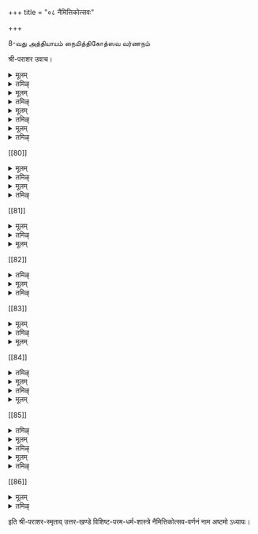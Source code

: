 +++
title = "०८ नैमित्तिकोत्सवः"

+++

8-வது அத்தியாயம் 
நைமித்திகோத்ஸவ வர்ணநம் 

श्री-पराशर उवाच।

<details><summary>मूलम्</summary>

अथ नैमित्तिकं वक्ष्ये विष्णोर् आराधन-क्रमम्।  
यद् उक्तम् ऋषिभिः पूर्वं तद् ब्रवीमि विधानतः॥ १ ॥
</details>

<details><summary>तमिऴ्</summary>

தா-ம்.--பராசரபகவான் சொல்லுகிறார்.-ருஷிகளே! பகவானு
க்கு நித்யமாகச்செய்யவேண்டும் திருவாராதநக்ரமத்தைப் பரக்கச்
சொன்னேன. இனி,விசேஷதிநங்களிற் செய்யவேண்டிய திருவாராத
நக்ரமத்தைச்சொல்லப்போகிறேன் கேளுங்கள்.இவ்வண்ணமே வஸி
ஷ்டர் முதலிய ருஷிகளும் முற்காலத்தி லுபதேசிததிருக்கிறார்கள்.
</details>

<details><summary>मूलम्</summary>

उपोष्यैकादशीं सम्यग् द्वादश्याम् अरुणोदये ।  
धात्री-स्नानं नरः कृत्वा पूजयेन् मधु-सूदनम् ॥ २ ॥
</details>

<details><summary>तमिऴ्</summary>

தா-ம். - ஏகாதசியன்றைக்கு ஒன்றும் புஜியாமலுபவாஸம்செ
ய்து த்வாதசி யன்றைக்கு விடியற்காலத்தில் தலைக்கு நெல்லிக்காய்
தேய்த்துக்கொண்டு ஸ்நாநம் செய்து பின்பு ஸ்ரீமந்நாராயணனுக்கு
த்திருவாராதநம் செய்யவேண்டும்.
</details>

<details><summary>मूलम्</summary>

कोमलैः तुलसी-पत्रैर् हृद्य-मञ्जरि-संयुतैः ।  
अर्चयेन् मन्त्र-रत्नेन त्व् अष्टोत्तर-शतं हरिम् ॥ ३ ॥
</details>

<details><summary>तमिऴ्</summary>

தா- ம் - அத்திருவாராதநத்தில், அழகியதாயிருக்கிற கதிர்களை யுடைய ம்ருதுவான திருத்துழாயினி தழ்களைக்கொண்டு த்வயமந்த்ர த்தினால் ஸ்ரீமந்நாராயணனுக்கு அர்ச்சனை செய்யவேண்டியது.
</details>

<details><summary>मूलम्</summary>

मध्व्-आज्य-गुड-संयुक्तं पायसान्नं समर्पयेत् ।  
तेनैव जुहुयाद् अग्नौ मन्त्रेणैव तु भक्तिमान् ॥ ४ ॥
</details>

<details><summary>तमिऴ्</summary>

தா ம்.- பின்பு, தேன், பால், வெல்லம் சேர்த்துச் செய்தப்ர ஸாதத்தை யமுதுசெய்யப்பண்ணி, அந்த ப்ரஸாதத்தினாலேயேத்வ யமந்த்ரத்தைச் சொல்லி வெகுபக்தியுடன் தன் சக்திக்குத்தக்கபடி அக்நியில் ஹோமம செய்யவேண்டியது.
</details>

[[80]]

<details><summary>मूलम्</summary>

वैष्णवान् भोजयेत् पूर्वं स्वयं भुञ्जीत वै ततः ।  
पुराण-श्रवणं कृत्वा यावद् अस्तमयं रवेः ॥ ५ ॥  
रात्रौ महोत्सवं कुर्याद् गीत-वादित्र-निस्स्वनैः ।  
सद्यः प्रसन्नो भगवान् प्रीणाति पुरुषोत्तमः ॥ ६॥  
तथा न तुष्यति श्रीशो यज्ञ-दान-व्रतादिभिः ।  
द्वादशी-पूजनाद् अन्यद् विष्णोः प्रीति-करं न तु ॥ ७ ॥
</details>

<details><summary>तमिऴ्</summary>

தா-ம்.- பின்பு ஸ்ரீவைஷ்ணவர்களை யமுதுசெய்யப்பண்ணி வைத்து அதன்பின் அச்சேஷத்தைத் தான்புஜிக்கக்கடவன்,அந்தர ம், ஸூர்யனஸ்தமிக்குமளவு முறங்காமலிருந்து புராணம் வாசிக்கு மிடத்திற்குச் சென்று புராணகதைகளைக்கேட்டிருந்து, அன்றிராத் திரி வீணை மத்தளம் முதலிய மங்கள வாத்யங்களை முழக்கி ஸ்ரீமந்நா ராயணனுக்குப் பெரிய உத்ஸவம் செய்யக்கடவன். இப்படிசெய்தா ல் ஸ்ரீமக்காராயணன் வெகு சீக்ரத்தில் அவனிடத்திலருள்புரிவன். யஜ்ஞம்,தாநம், வ்ரதம் முதலிய எதைச்செய்தாலும் அதெல்லாம் த்வாதசியில் கீழ்ச்சொன்னபடி செய்ததிருவாராதநத்தைப்போல் ஸ்ரீ பதிக்குப் ப்ரியமாகமாட்டா.
</details>

<details><summary>मूलम्</summary>

तुलसी-पूजनाच् चैव तथा भागवतार्चनात् ।  
मन्द-वारे ऽथ सायाह्ने नर-केसरि-पूजनात् ॥ ८ ॥  
अश्व-मेध-सहस्रस्य फलं प्राप्नोति निश्चितम् ।
</details>

<details><summary>तमिऴ्</summary>

தா- ம் - திருத்துழாயையும் ஸ்ரீவைஷ்ணவர்களையு மாராதித்தா லும், நரஸிம்ஹ சதுர்த்தசியில் அதிலும் சனிக்கிழமையோடு கூடிய நரஸிம்ஹசதுர்த்தசியில் ஸாயங்காலத்தில் ஸ்ரீநரஸிம்ஹனுக்குத்திருவா ராதநம் செய்தாலும் ஆயிரமஸ்வமேதங்களின் பலத்தையடையக்கட வன். இதில் கொஞ்சமும ஸம்சயமில்லை நிச்சயம்.
</details>

[[81]]

<details><summary>मूलम्</summary>

कोदण्ड-स्थे रवौ नित्यं प्रत्यूषे स्नानम् आचरेत् ॥ ९ ॥  
तत्रार्चयेज् जगन्-नाथं धूप-दीप-निवेदनैः ।  
अर्चयित्वा ऽच्युतं भक्त्या न भूयो जन्म-भाग् भवेत् ॥ १० ॥
</details>

<details><summary>तमिऴ्</summary>

தா - ம - மார்கழிமாஸத்தில் விடியற்காலததி லெழுந்திருந்து ஸ்நாநமசெய்து ஸ்ரீமந்நாராயணனுக்கு பகதியுடன் தூபதீபங்க மர்ப்பித்து நைவேத்யம கண்டருளப்பண்ணி, தினநதோறும திருவா ராதநம் செய்யக்கடவன். இப்படிசெய்கிறவன் திருமபி ஸமஸாரத திற் பிறககமாட்டான.
</details>

<details><summary>मूलम्</summary>

नद्यां स्नात्वा विधानेन तपो-मास्य्-अरुणोदये[[??]] ।   
पूजयेन् माधवी-पुष्पैर् अपूपादि निवेदयेत् ॥ ११ ॥  
अर्चयित्वा विधानेन सर्वान् कामान् समश्नुते ।  
तपस्ये चोदिते भानौ स्नात्वा नद्यां विधानतः ॥ १२ ॥  
माधवी-कुसुमैः नित्यम् अर्चयेन् माधवं बुधः ।  
कृसरं गुड-मुद्गान्नं शर्कराढ्यं निवेदयेत् ॥ १३ ॥  
तिलैश् च मधु-संयुक्तैः जुहुयात् पौरुषेण हि ।  
परितुष्येज् जगन्-नाथश् श्रिया सह जनार्दनः ॥ १४ ॥
</details>

[[82]]  

<details><summary>तमिऴ्</summary>

தாம் - மாகமாஸத்தில் விடியற்காலத்திலும் பால்குநமாஸத்தி ல்விடிந்தபின்பும ஆறுகளிற் சென்று ஸ்நாநம் செய்து குறுக்கத்தி புஷ்பத்தைத் திருமாலை கட்டி ஸ்ரீ மந்நாராயணனுக்கு தினந்தோறும் ஸ மர்ப்பித்துத் திருவாராதகம் செய்யக்கடவன். பின்பு அப்பம் முதலி ய திருப்பணியாரங்களும்,எள்ளுண்டை, பொங்கல், சர்க்கரைப்பொ ங்கல் முதலிய ப்ரஸாதங்களும் அமுது செய்யப்பண்ணி, அந்தரம் எள்ளும் தேனும் கலாது புருஷஸூக்தத்தின் ருக்குக்களைச் சொல்லி ஹோமம் செய்யக்கடவன். இப்படிசெய்தால் அவனுக்கு ஸமஸ்த மான மனோரதங்களும் நிறைவேறும. அவன்மேல் ஸ்ரீமஹாலக்ஷ்மி யம் ஸ்ரீமந்நாராயணனும் அநுக்ரஹம் செய்வார்கள்.
</details>

<details><summary>मूलम्</summary>

मासि चैत्रे शुक्ल-पक्षे नवम्यां च पुनर्वसौ ।  
तस्यां जातो जगन्-नाथः काकुत्स्थो रावणं द्विषन् ॥ १५ ॥  
तस्याम् उपोष्य विधिवत् स्नात्वा सम्पूजयेद् धरिम् ।  
रामं कमल-पत्राक्षं कौसल्यानन्द-वर्धनम् ॥ १६ ॥  
नैवेद्यैर् भक्ष्य-भोज्यैश् च पूजा-जागरणादिभिः ।  
जपैर् होमैश् च दानैश् च तत्र कुर्वीत मङ्गलम् ॥ १७ ॥
</details>

<details><summary>तमिऴ्</summary>

தா-ம்- சைத்ரமாஸம் சுக்லபக்ஷம் நவமிகூடிய புநர்வஸ நக்ஷத்ரத்தில் கௌஸலையின் கர்ப்பத்தில் ஸர்வேஸ்வரன்ஸ்ரீராமனாய் வந்தவதரித்தார். பின்பநேகமான இராவணன் முதலிய இராக்ஷஸர் களைக்கொன்றார். அன்றையதினத்தில் அந்த ஸ்ரீராமனுக்கு தூபதி பங்கள் முதலிய உபசாரங்களும், ப்ரஸாதம் திருப்பணியாரம் முதலி ய நைவேத்யங்களும் ஸமர்ப்பித்துத் திருவாராதநம் ஸமர்ப்பித்துத் தானுபவாஸமாயிருந்து ஸ்ரீராம மந்த்ரத்தை ஜபம்செய்து பின்பந்த மந்த்ரத்தைச் சொல்லி ஹோமம் பண்ணி தாகங்களைச்செய்து உறங் காமல் விழித்திருந்து ஸ்ரீராமனுக்கு உத்ஸவம் செய்யக்கடவன்,கஎ.
</details>

[[83]] 

<details><summary>मूलम्</summary>

त्रि-वासरं प्रकुर्वीत जप-होमार्चनादिकम् ।  
पूर्णे महोत्सवे रम्ये कुर्वीतावभृतं शुभम् ॥ १८ ॥  
वैष्णवान् भोजयेच् छक्त्या दक्षिणादिभिर् अर्चयेत् ।
</details>

<details><summary>तमिऴ्</summary>

தா-ம் - கீழ்ச்சொன்ன ஜபஹோமங்களையும் உத்ஸவத்தையும் மூன்று நாள் நடத்திப்பின்பு அவப்ருதம் என்கிற மங்களஸ்நாநம்செ து ஸ்ரீவைஷ்ணவர்களுக்குத் ததீயாராதநம் செய்து தன்சக்திக்குத் தகுந்தபடிதக்ஷிணை கொடுத்துத்ருப்தியடைவிக்கவேண்டியது. 
</details>

<details><summary>मूलम्</summary>

नभो-मासे नभस्ये च कृष्णाष्टम्यां तथैव च ॥ १९ ॥  
ब्रह्मर्क्ष-संयुता पुण्या सा जयन्तीति कीर्तिता ।  
उपोष्य तस्यां देवेशः पूज्यो जागरणादिभिः ॥ २० ॥  
गुडार्द्रकं च कृसरं अपूपादि निवेदयेत् ।  
प्रातः कुर्याद् अवभृतं होमं कुर्वीत वैष्णवम् ॥ २१ ॥  
वैष्णवान् भोजयेच् छक्त्या दक्षिणाभिः प्रतोषयेत् ।  
विष्णुं चालङ्कृतं भक्त्या डोलायां विनिवेशयेत् ॥ २२ ॥
</details>

[[84]]

<details><summary>तमिऴ्</summary>

தா-ம்- ஈராவணமாஸத்தில் லாவது பாத்ரபதமாஸத்திலாவது ஸூர்யன் ஸிம்ஹராசியில் ப்ரவேசித்திருக்கும்போது (ஆவணிமாஸ த்தில்) க்ருஷ்ணபக்ஷ அஷ்டம் ரோஹிணீகூடிய தினத்திற்கு ஸ்ரீ ஜய ந்தியென்றுபெயர். அத்தினத்தில் உபவாஸம் செய்து ராத்ரி விழித்தி ருந்து சுககு வெல்லம, எளளுருண்டை, அபபம முதலிய திருப்பணி யாரஙகளை கருஷ்ணனாய்வதரித்த ஸ்ரீமந் நாராயணனுக்கு அமுது செய்யப்பண்ணி மறுநாள் விடிந்தபின் அவபருதமென்கிற மங்களஸ் நாநமசெய்து ஸ்ரீமஹாவிஷ்ணு விஷயமான மந்தரங்களினால் ஹோ மம பணணி, பின்பு ஸ்ரீவைஷ்ணவர்களுக்குத் ததீயாராதநம் செய்து தசைக்திக்குத்தகுந்தபடி தக்ஷிணை கொடுத்து த்ருபதியடைவித்து, ஸாயங்காலம் கண்ணனுக்குத் திருவாபரண புஷ்பம முதலியவைஸ் மர்ப்பித்து ஊஞ்சலிலெழுந்தருளப்பண்ணி உதலவம செய்யக்கடவன
</details>

<details><summary>मूलम्</summary>

द्वादश्यां वैष्ण-वर्षे तु नभस्ये स्नानम् आचरेत् ।  
नद्यां तीर्थे तटाके वा पूजयेद् विधिवद् धरिम् ॥ २३ ॥  
वामनं पूजयेच् छक्त्या दध्य्-अन्नं च निवेदयेत् ।  
तेनैव जुहुयाद् अग्नौ वैष्णवान् भोजयेत् ततः ॥ २४ ॥
</details>

<details><summary>तमिऴ्</summary>

தா - ம - பாத்ரபதமாஸத்தில் சுக்லபக்ஷததில் திருவோணந்க்ஷ தரததோடுகூடிய தவாதசியனறைக்கு (வாமநதவாதசியன்றைக்கு) ஆறுகளிலாவது புண்யபுஷ்கரிணிகளிலாவது ஸ்நாநமசெயது வாம நனுக்குத் திருவாராதநம செய்து ததயோதரும அமுதுசெய்யபபண் ணிப பின்பநதபரஸாதததினால் ஹோமமசெயது ஸ்ரீவைஷ்ணவர்க ளுக்குத் ததீயாராதகம் செய்யவேண்டியது.
</details>

<details><summary>मूलम्</summary>

द्वादश्यां कृष्ण-पक्षे तु तपो-मासि[[??]] विधानतः ।  
क्रोड-रूपं हरिं सम्यक् पूजयेत् पुरुषोत्तमम् ॥ २५ ॥  
तत्राप्य् अवभृथं कृत्वा ब्राह्मणान् भोजयेद् बुधः ।  
जप-होमादिकं तत्र ह्य् अन्-अन्त-फल-दं विदुः ॥ २६ ॥
</details>

[[85]]

<details><summary>तमिऴ्</summary>

தா -ம் - மாசிமாஸம் க்ருஷ்ணபக்ஷத்வாதசியன்றைக்கு ஸ்ரீவரா ஹநயநாருக்கு உத்ஸவம் செய்து அவபருதஸ்நாநம்செய்து பின்புஸ்ரீ வைஷ்ணவர்களுக்குத் ததீயாராதநம் செய்யவேண்டியது. அந்நா ளில் ஜபம்ஹோமம முதலியவை எதுசெய்தாலும் அவை அளவில் லாதபலத்தைக் கொடுக்கும்.
</details>

<details><summary>मूलम्</summary>

वैशाख्यां पौर्णमास्यां तु प्रभाते विमले सति ।  
धात्री-स्नानं नरः कृत्वा कृत-कृत्यो भवेत् ततः ॥ २७ ॥  
रक्तैस् सरोरुहैर् देवम् अर्चयेन् मधुसूदनम् ।  
दध्य्-अन्नं पायसं स्फीतं[[??]] हृद्यैश् चूत-फलैस् सह ॥ २८ ॥  
निवेद्य वैष्णवान् भक्त्या भोजयेत् प्रयतो द्वि-जः ।  
साहस्र-वार्षिकीं पूजां लभते नात्र संशयः ॥ २९ ॥
</details>

<details><summary>तमिऴ्</summary>

தா -ம் - வைசாகமாஸம பௌர்ணமியன்றைக்கு விடியற்காலத தில் நெல்லிக்காய் தேய்த்து ஸ்நாநம் செய்து செந்தாமரைப் பூக்களை க்கொண்டுவந்து ஸ்ரீமந் நாராயணனுக்கு ஸமர்ப்பித்து, திருக்கன்ன லமுது, தத்யோதகம், ருசியுள்ள மாம்பழங்கள், இவைகளை ஸம்ருத் தியாக அழுது செய்யப்பண்ணிப் பின்பு ஸ்ரீவைஷ்ணவர்களை பக்தியு டனமுது செய்விக்கக்கடவன். இந்நாளிலிவ்விதமாக பகவானையும் பாகவதர்களையு மாராதித்தால் ஆயிரம் வருஷமாகச் செய்தவாராத நத்தின்பலத்தையடைந்து ஸமஸ்தமான யஜ்ஞயாகாதிகளையும் செய் தவனாகக் கடவன். இதில்ஸம்சயமில்லை.
</details>

<details><summary>मूलम्</summary>

शयने बोधने चैव बृहद्-उत्सवम् आचरेत् ।
</details>

<details><summary>तमिऴ्</summary>

தாரம் - சயநஏகாதசி (ஆஷாடசுக்லைகாதசி) யிலும் போதந ஏ காதசி (கார்த்திக சுக்லஏகாதசி)யிலும் ஸ்ரீமந்காராயணனுக்குப்பெரிய உத்ஸவம் செய்யக்கடவன்
</details>

[[86]]

<details><summary>मूलम्</summary>

प्रत्यब्दं प्रतिमासं वा प्रतिपक्षम् अथापि वा ॥ ३० ॥  
उत्सवं विधिना कुर्यात् पुर-राष्ट्रादि-वृद्धये ॥
</details>

<details><summary>तमिऴ्</summary>

தா-ம.- வருஷமாஸ பக்ஷஙகளில் செய்யவேண்டிய உதஸவத்
தைத தவறாமற செயயககடவன
</details>

इति श्री-पराशर-स्मृताव् उत्तर-खण्डे विशिष्ट-परम-धर्म-शास्त्रे नैमित्तिकोत्सव-वर्णनं नाम अष्टमो ऽध्यायः।